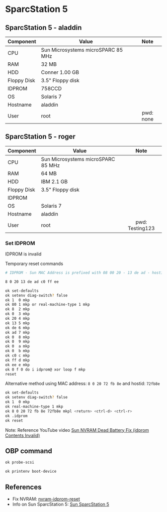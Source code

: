 # SparcStation 5

## SparcStation 5 - aladdin

| Component   | Value                 | Note         |
| ----------- | --------------------- | :----------: |
| CPU         | Sun Microsystems microSPARC 85 MHz |              |
| RAM         | 32 MB                 |              |
| HDD         | Conner 1.00 GB        |              |
| Floppy Disk | 3.5" Floppy disk      |              |
| IDPROM      | 758CCD                |              |
| OS          | Solaris 7             |              |
| Hostname    | aladdin               |              |
| User        | root                  | pwd: none    |

## SparcStation 5 - roger

| Component   | Value                 | Note         |
| ----------- | --------------------- | :----------: |
| CPU         | Sun Microsystems microSPARC 85 MHz |              |
| RAM         | 64 MB                 |              |
| HDD         | IBM 2.1 GB            |              |
| Floppy Disk | 3.5" Floppy disk      |              |
| IDPROM      |                       |              |
| OS          | Solaris 7             |              |
| Hostname    | aladdin               |              |
| User        | root                  | pwd: Testing123 |

### Set IDPROM

IDPROM is invalid

Temporary reset commands

```sh
# IDPROM - Sun MAC Address is prefixed with 08 00 20 - 13 de ad - hostid c0 ff ee

8 0 20 13 de ad c0 ff ee
```

```sh
ok set-defaults
ok setenv diag-switch? false
ok 1  0 mkp
ok 80 1 mkp or real-machine-type 1 mkp
ok 8  2 mkp
ok 0  3 mkp
ok 20 4 mkp
ok 13 5 mkp 
ok de 6 mkp 
ok ad 7 mkp 
ok 0  8 mkp 
ok 0  9 mkp 
ok 0  a mkp 
ok 0  b mkp 
ok c0 c mkp 
ok ff d mkp 
ok ee e mkp 
ok 0 f 0 do i idprom@ xor loop f mkp
reset
```

Alternative method using MAC address: `8 0 20 72 fb 8e` and hostid: `72fb8e`

```sh
ok set-defaults
ok setenv diag-switch? false
ok 1  0 mkp
ok real-machine-type 1 mkp
ok 8 0 20 72 fb 8e 72fb8e mkpl <return> <ctrl-d> <ctrl-r>
ok .idprom
ok reset
```

Note: Reference YouTube video [Sun NVRAM Dead Battery Fix (idprom Contents Invalid)](https://www.youtube.com/watch?v=3lP4rXua1Lo)

## OBP command

```sh
ok probe-scsi

ok printenv boot-device
```

## References

* Fix NVRAM: [nvram-idprom-reset](nvram-idprom-reset.md)
* Info on Sun SparcStation 5: [Sun SparcStation 5](http://obsolyte.com/sun_ss5/)
